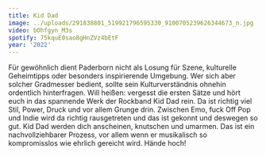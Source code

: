 ```yaml
---
title: Kid Dad
image: ../uploads/291838801_519921796595330_9100705239626344673_n.jpg
video: bOhfgyn_M3s
spotify: 75kquE0sao8gHnZVz4bEtF
year: '2022'
---
```

Für gewöhnlich dient Paderborn nicht als Losung für Szene, kulturelle Geheimtipps oder besonders inspirierende Umgebung. Wer sich aber solcher Gradmesser bedient, sollte sein Kulturverständnis ohnehin ordentlich hinterfragen. Will heißen: vergesst die ersten Sätze und hört euch in das spannende Werk der Rockband Kid Dad rein. Da ist richtig viel Stil, Power, Druck und vor allem Grunge drin. Zwischen Emo, fuck Off Pop und Indie wird da richtig rausgetreten und das ist gekonnt und deswegen so gut. Kid Dad werden dich anscheinen, knutschen und umarmen. Das ist ein nachvollziehbarer Prozess, vor allem wenn er musikalisch so kompromisslos wie ehrlich gereicht wird. Hände hoch!